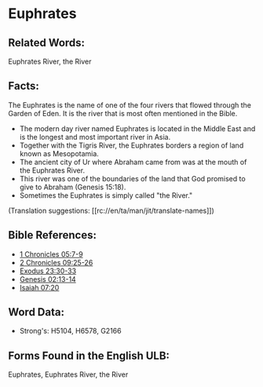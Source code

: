 # Euphrates

## Related Words:

Euphrates River, the River


## Facts:

The Euphrates is the name of one of the four rivers that flowed through the Garden of Eden. It is the river that is most often mentioned in the Bible.

* The modern day river named Euphrates is located in the Middle East and is the longest and most important river in Asia.
* Together with the Tigris River, the Euphrates borders a region of land known as Mesopotamia.
* The ancient city of Ur where Abraham came from was at the mouth of the Euphrates River.
* This river was one of the boundaries of the land that God promised to give to Abraham (Genesis 15:18).
* Sometimes the Euphrates is simply called "the River."

(Translation suggestions: [[rc://en/ta/man/jit/translate-names]])

## Bible References:

* [1 Chronicles 05:7-9](rc://en/tn/help/1ch/05/07)
* [2 Chronicles 09:25-26](rc://en/tn/help/2ch/09/25)
* [Exodus 23:30-33](rc://en/tn/help/exo/23/30)
* [Genesis 02:13-14](rc://en/tn/help/gen/02/13)
* [Isaiah 07:20](rc://en/tn/help/isa/07/20)

## Word Data:

* Strong's: H5104, H6578, G2166

## Forms Found in the English ULB:

Euphrates, Euphrates River, the River


